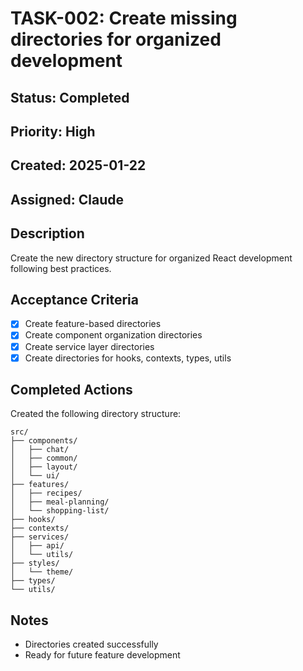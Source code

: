 # TASK-002: Create missing directories for organized development

## Status: Completed
## Priority: High
## Created: 2025-01-22
## Assigned: Claude

## Description
Create the new directory structure for organized React development following best practices.

## Acceptance Criteria
- [x] Create feature-based directories
- [x] Create component organization directories
- [x] Create service layer directories
- [x] Create directories for hooks, contexts, types, utils

## Completed Actions
Created the following directory structure:
```
src/
├── components/
│   ├── chat/
│   ├── common/
│   ├── layout/
│   └── ui/
├── features/
│   ├── recipes/
│   ├── meal-planning/
│   └── shopping-list/
├── hooks/
├── contexts/
├── services/
│   ├── api/
│   └── utils/
├── styles/
│   └── theme/
├── types/
└── utils/
```

## Notes
- Directories created successfully
- Ready for future feature development